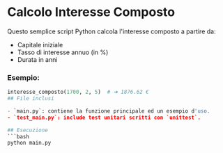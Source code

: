 # Calcolo Interesse Composto

Questo semplice script Python calcola l'interesse composto a partire da:
- Capitale iniziale
- Tasso di interesse annuo (in %)
- Durata in anni

### Esempio:
```python
interesse_composto(1700, 2, 5)  # ➜ 1876.62 €
## File inclusi

- `main.py`: contiene la funzione principale ed un esempio d'uso.
- `test_main.py`: include test unitari scritti con `unittest`.

## Esecuzione
```bash
python main.py
